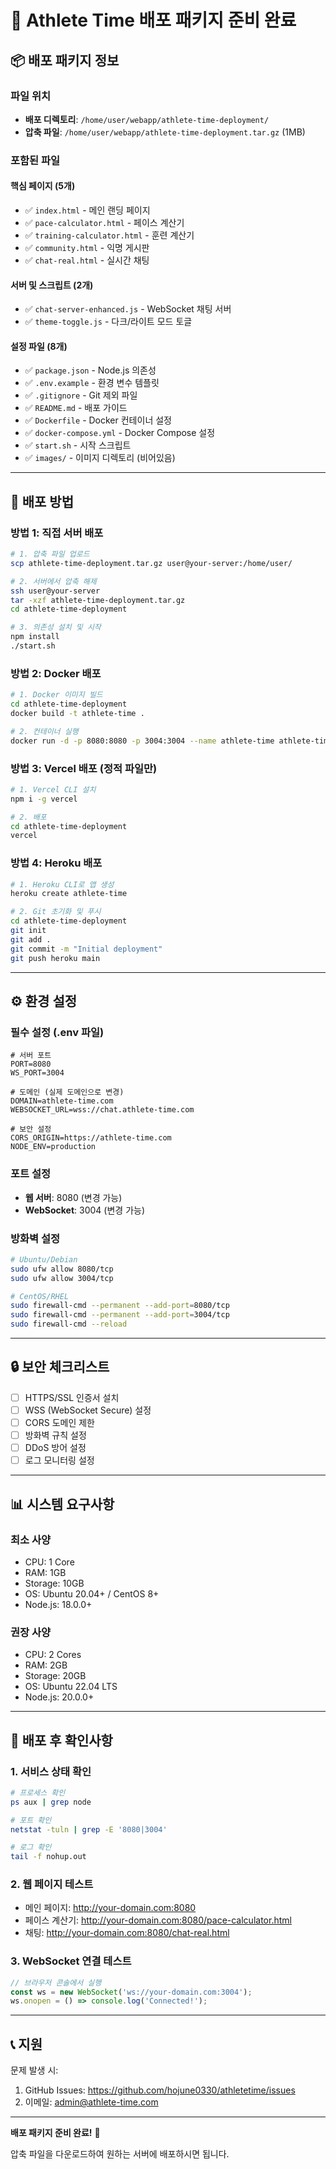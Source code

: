 # 🎯 Athlete Time 배포 패키지 준비 완료

## 📦 배포 패키지 정보

### 파일 위치
- **배포 디렉토리**: `/home/user/webapp/athlete-time-deployment/`
- **압축 파일**: `/home/user/webapp/athlete-time-deployment.tar.gz` (1MB)

### 포함된 파일

#### 핵심 페이지 (5개)
- ✅ `index.html` - 메인 랜딩 페이지
- ✅ `pace-calculator.html` - 페이스 계산기
- ✅ `training-calculator.html` - 훈련 계산기
- ✅ `community.html` - 익명 게시판
- ✅ `chat-real.html` - 실시간 채팅

#### 서버 및 스크립트 (2개)
- ✅ `chat-server-enhanced.js` - WebSocket 채팅 서버
- ✅ `theme-toggle.js` - 다크/라이트 모드 토글

#### 설정 파일 (8개)
- ✅ `package.json` - Node.js 의존성
- ✅ `.env.example` - 환경 변수 템플릿
- ✅ `.gitignore` - Git 제외 파일
- ✅ `README.md` - 배포 가이드
- ✅ `Dockerfile` - Docker 컨테이너 설정
- ✅ `docker-compose.yml` - Docker Compose 설정
- ✅ `start.sh` - 시작 스크립트
- ✅ `images/` - 이미지 디렉토리 (비어있음)

---

## 🚀 배포 방법

### 방법 1: 직접 서버 배포

```bash
# 1. 압축 파일 업로드
scp athlete-time-deployment.tar.gz user@your-server:/home/user/

# 2. 서버에서 압축 해제
ssh user@your-server
tar -xzf athlete-time-deployment.tar.gz
cd athlete-time-deployment

# 3. 의존성 설치 및 시작
npm install
./start.sh
```

### 방법 2: Docker 배포

```bash
# 1. Docker 이미지 빌드
cd athlete-time-deployment
docker build -t athlete-time .

# 2. 컨테이너 실행
docker run -d -p 8080:8080 -p 3004:3004 --name athlete-time athlete-time
```

### 방법 3: Vercel 배포 (정적 파일만)

```bash
# 1. Vercel CLI 설치
npm i -g vercel

# 2. 배포
cd athlete-time-deployment
vercel
```

### 방법 4: Heroku 배포

```bash
# 1. Heroku CLI로 앱 생성
heroku create athlete-time

# 2. Git 초기화 및 푸시
cd athlete-time-deployment
git init
git add .
git commit -m "Initial deployment"
git push heroku main
```

---

## ⚙️ 환경 설정

### 필수 설정 (.env 파일)

```env
# 서버 포트
PORT=8080
WS_PORT=3004

# 도메인 (실제 도메인으로 변경)
DOMAIN=athlete-time.com
WEBSOCKET_URL=wss://chat.athlete-time.com

# 보안 설정
CORS_ORIGIN=https://athlete-time.com
NODE_ENV=production
```

### 포트 설정
- **웹 서버**: 8080 (변경 가능)
- **WebSocket**: 3004 (변경 가능)

### 방화벽 설정
```bash
# Ubuntu/Debian
sudo ufw allow 8080/tcp
sudo ufw allow 3004/tcp

# CentOS/RHEL
sudo firewall-cmd --permanent --add-port=8080/tcp
sudo firewall-cmd --permanent --add-port=3004/tcp
sudo firewall-cmd --reload
```

---

## 🔒 보안 체크리스트

- [ ] HTTPS/SSL 인증서 설치
- [ ] WSS (WebSocket Secure) 설정
- [ ] CORS 도메인 제한
- [ ] 방화벽 규칙 설정
- [ ] DDoS 방어 설정
- [ ] 로그 모니터링 설정

---

## 📊 시스템 요구사항

### 최소 사양
- CPU: 1 Core
- RAM: 1GB
- Storage: 10GB
- OS: Ubuntu 20.04+ / CentOS 8+
- Node.js: 18.0.0+

### 권장 사양
- CPU: 2 Cores
- RAM: 2GB
- Storage: 20GB
- OS: Ubuntu 22.04 LTS
- Node.js: 20.0.0+

---

## 🎯 배포 후 확인사항

### 1. 서비스 상태 확인
```bash
# 프로세스 확인
ps aux | grep node

# 포트 확인
netstat -tuln | grep -E '8080|3004'

# 로그 확인
tail -f nohup.out
```

### 2. 웹 페이지 테스트
- 메인 페이지: http://your-domain.com:8080
- 페이스 계산기: http://your-domain.com:8080/pace-calculator.html
- 채팅: http://your-domain.com:8080/chat-real.html

### 3. WebSocket 연결 테스트
```javascript
// 브라우저 콘솔에서 실행
const ws = new WebSocket('ws://your-domain.com:3004');
ws.onopen = () => console.log('Connected!');
```

---

## 📞 지원

문제 발생 시:
1. GitHub Issues: https://github.com/hojune0330/athletetime/issues
2. 이메일: admin@athlete-time.com

---

**배포 패키지 준비 완료!** 🎉

압축 파일을 다운로드하여 원하는 서버에 배포하시면 됩니다.
